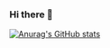 ### Hi there 👋

[![Anurag's GitHub stats](https://github-readme-stats.vercel.app/api?username=AphiwatNoiluea)](https://github.com/AphiwatNoiluea/AphiwatNoiluea)

<!--
**AphiwatNoiluea/AphiwatNoiluea** is a ✨ _special_ ✨ repository because its `README.md` (this file) appears on your GitHub profile.

Here are some ideas to get you started:

- 🔭 I’m currently working on ...
- 🌱 I’m currently learning ...
- 👯 I’m looking to collaborate on ...
- 🤔 I’m looking for help with ...
- 💬 Ask me about ...
- 📫 How to reach me: ...
- 😄 Pronouns: ...
- ⚡ Fun fact: ...
-->
